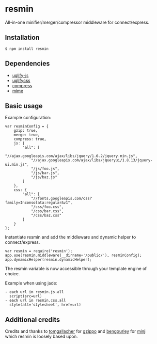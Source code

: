# resmin
	
All-in-one minifier/merger/compressor middleware for connect/express.

## Installation

	$ npm install resmin
    
## Dependencies

- [uglify-js](https://github.com/mishoo/UglifyJS)
- [uglifycss](https://github.com/fmarcia/UglifyCSS)
- [compress](https://github.com/waveto/node-compress)
- [mime](https://github.com/bentomas/node-mime)

## Basic usage

Example configuration:

    var resminConfig = {
        gzip: true,
        merge: true,
        compress: true,
        js: {
            "all": [
                "//ajax.googleapis.com/ajax/libs/jquery/1.6.2/jquery.min.js",
                "//ajax.googleapis.com/ajax/libs/jqueryui/1.8.13/jquery-ui.min.js",
                "/js/foo.js",
                "/js/bar.js",
                "/js/baz.js"
            ]
        },
        css: {
            "all": [
                "//fonts.googleapis.com/css?family=Inconsolata:regular&v1",
                "/css/foo.css",
                "/css/bar.css",
                "/css/baz.css"
            ]
        }
    };
    
Instantiate resmin and add the middleware and dynamic helper to connect/express.
    
    var resmin = require('resmin');
	app.use(resmin.middleware(__dirname+'/public/'), resminConfig);
    app.dynamicHelper(resmin.dynamicHelper);

The resmin variable is now accessible through your template engine of choice.

Example when using jade:

    - each url in resmin.js.all
      script(src=url)
    - each url in resmin.css.all
      style(alt='stylesheet', href=url)
      
## Additional credits

Credits and thanks to [tomgallacher](https://github.com/tomgallacher) for [gzippo](https://github.com/tomgallacher/gzippo) and 
[bengourley](https://github.com/bengourley) for [minj](https://github.com/bengourley/minj) which resmin is loosely based upon.